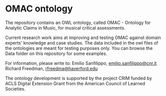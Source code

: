 # OMAC ontology
The repository contains an OWL ontology, called OMAC - Ontology for Analytic Claims in Music, for musical critical assessments.

Current research work aims at improving and testing OMAC against domain experts' knowledge and case studies. The data included in the owl files of the ontologies are meant for testing purposes only. You can browse the Data folder on this repository for some examples.

For information, please write to:
Emilio Sanfilippo, emilio.sanfilippo@cnr.it
Richard Freedman, rfreedma@haverford.edu

The ontology development is supported by the project CRIM funded by ACLS Digital Extension Grant from the American Council of Learned Societies.
